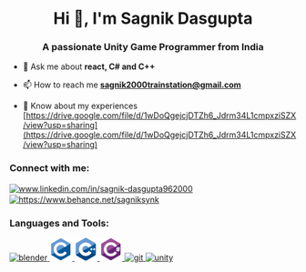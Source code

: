 <h1 align="center">Hi 👋, I'm Sagnik Dasgupta</h1>
<h3 align="center">A passionate Unity Game Programmer from India</h3>

- 💬 Ask me about **react, C# and C++**

- 📫 How to reach me **sagnik2000trainstation@gmail.com**

- 📄 Know about my experiences [https://drive.google.com/file/d/1wDoQgejcjDTZh6_Jdrm34L1cmpxziSZX/view?usp=sharing](https://drive.google.com/file/d/1wDoQgejcjDTZh6_Jdrm34L1cmpxziSZX/view?usp=sharing)

<h3 align="left">Connect with me:</h3>
<p align="left">
<a href="www.linkedin.com/in/sagnik-dasgupta962000" target="blank"><img align="center" src="https://raw.githubusercontent.com/rahuldkjain/github-profile-readme-generator/master/src/images/icons/Social/linked-in-alt.svg" alt="www.linkedin.com/in/sagnik-dasgupta962000" height="30" width="40" /></a>
<a href="https://www.behance.net/https://www.behance.net/sagniksynk" target="blank"><img align="center" src="https://raw.githubusercontent.com/rahuldkjain/github-profile-readme-generator/master/src/images/icons/Social/behance.svg" alt="https://www.behance.net/sagniksynk" height="30" width="40" /></a>
</p>

<h3 align="left">Languages and Tools:</h3>
<p align="left"> <a href="https://www.blender.org/" target="_blank" rel="noreferrer"> <img src="https://download.blender.org/branding/community/blender_community_badge_white.svg" alt="blender" width="40" height="40"/> </a> <a href="https://www.cprogramming.com/" target="_blank" rel="noreferrer"> <img src="https://raw.githubusercontent.com/devicons/devicon/master/icons/c/c-original.svg" alt="c" width="40" height="40"/> </a> <a href="https://www.w3schools.com/cpp/" target="_blank" rel="noreferrer"> <img src="https://raw.githubusercontent.com/devicons/devicon/master/icons/cplusplus/cplusplus-original.svg" alt="cplusplus" width="40" height="40"/> </a> <a href="https://www.w3schools.com/cs/" target="_blank" rel="noreferrer"> <img src="https://raw.githubusercontent.com/devicons/devicon/master/icons/csharp/csharp-original.svg" alt="csharp" width="40" height="40"/> </a> <a href="https://git-scm.com/" target="_blank" rel="noreferrer"> <img src="https://www.vectorlogo.zone/logos/git-scm/git-scm-icon.svg" alt="git" width="40" height="40"/> </a> <a href="https://unity.com/" target="_blank" rel="noreferrer"> <img src="https://www.vectorlogo.zone/logos/unity3d/unity3d-icon.svg" alt="unity" width="40" height="40"/> </a> </p>
